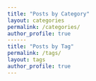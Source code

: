 ```yaml
---
title: "Posts by Category"
layout: categories
permalink: /categories/
author_profile: true
------
title: "Posts by Tag"
permalink: /tags/
layout: tags
author_profile: true
---
```

